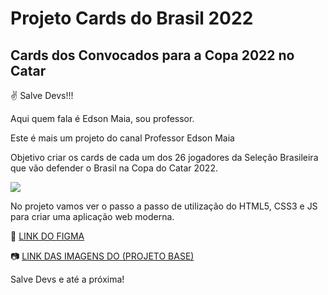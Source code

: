 # Projeto Cards do Brasil 2022

## Cards dos Convocados para a Copa 2022 no Catar

✌ Salve Devs!!!

Aqui quem fala é Edson Maia, sou professor.

Este é mais um projeto do canal Professor Edson Maia

Objetivo criar os cards de cada um dos 26 jogadores da Seleção Brasileira que vão defender o Brasil na Copa do Catar 2022.

[<img src="https://github.com/edsonmaia/cards-brasil/blob/main/cards.PNG">](http://github.com/edsonmaia/cards-brasil/blob/main/cards.png/)

No projeto vamos ver o passo a passo de utilização do HTML5, CSS3 e JS para criar uma aplicação web moderna.

🎨 [LINK DO FIGMA](https://www.figma.com/file/AsZN3xkn79vijUwAuPxTLm/new-card-brasil-2022?node-id=0%3A1)

📷 [LINK DAS IMAGENS DO (PROJETO BASE)](https://drive.google.com/file/d/1-oXHQthzHLxHMVKXzD5Yc9Ll2l8MTTeJ/view?usp=sharing)

Salve Devs e até a próxima!
